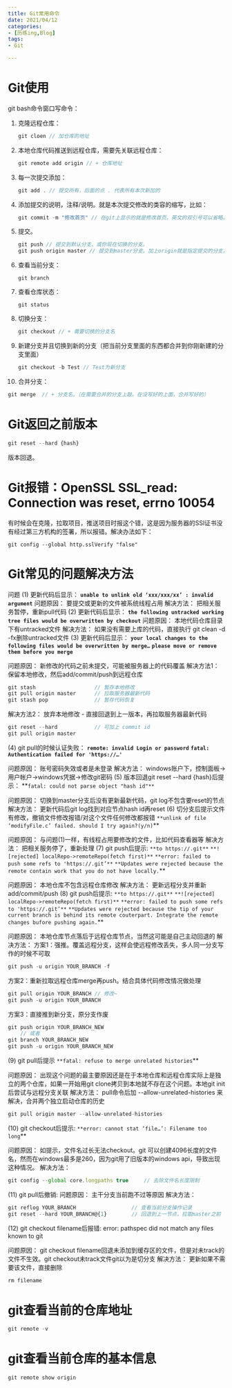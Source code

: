 ```yaml
---
title: Git常用命令
date: 2021/04/12
categories:
- [历练ing,Blog]
tags:
- Git

---
```


# Git使用

git bash命令窗口写命令：

1. 克隆远程仓库：

   ```js
   git cloen // 加仓库的地址
   ```

2. 本地仓库代码推送到远程仓库，需要先关联远程仓库：

   ```js
   git remote add origin // + 仓库地址
   ```

3. 每一次提交添加：

   ```js
   git add . // 提交所有，后面的点 . 代表所有本次新加的
   ```

4. 添加提交的说明，注释/说明。就是本次提交修改的类容的缩写，比如：

   ```js
   git commit -m "修改首页" // 在git上显示的就是修改首页。英文的双引号可以省略。
   ```

5. 提交。

   ```js
   git push // 提交到默认分支、或你现在切换的分支。
   git push origin master // 提交到master分支。加上origin就是指定提交的分支。
   ```

6. 查看当前分支：

   ```
   git branch
   ```

7. 查看仓库状态：

   ```
   git status
   ```

8. 切换分支：

   ```js
   git checkout // + 需要切换的分支名
   ```

9. 新建分支并且切换到新的分支（把当前分支里面的东西都合并到你刚新建的分支里面）

   ```js
   git checkout -b Test // Test为新分支
   ```

10. 合并分支：

   ```js
   git merge  // + 分支名。（在需要合并的分支上敲。在没写好的上面，合并写好的）
   ```

   

# Git返回之前版本

```js
git reset --hard {hash}
```

版本回退。

# Git报错：OpenSSL SSL_read: Connection was reset, errno 10054

有时候会在克隆，拉取项目，推送项目时报这个错，这是因为服务器的SSl证书没有经过第三方机构的签署，所以报错。解决办法如下：

```apl
git config --global http.sslVerify "false"
```

# Git常见的问题解决方法

问题
(1) 更新代码后显示： **`unable to unlink old ‘xxx/xxx/xx’ : invalid argument`**
问题原因：
要提交或更新的文件被系统线程占用
解决方法：
把相关服务暂停，重新pull代码
(2) 更新代码后显示： **`the following untracked working tree files would be overwritten by checkout`**
问题原因：
本地代码仓库目录下有untracked文件
解决方法：
如果没有需要上库的代码，直接执行 git clean -d -fx删除untracked文件
(3) 更新代码后显示：
**`your local changes to the following files would be overwritten by merge…`**
**`please move or remove them before you merge`**

问题原因：
新修改的代码之前未提交，可能被服务器上的代码覆盖
解决方法1：
保留本地修改，然后add/commit/push到远程仓库

```js
git stash					// 暂存本地修改
git pull origin master		// 拉取服务器最新代码
git stash pop				// 暂存代码恢复
```

解决方法2：
放弃本地修改 - 直接回退到上一版本，再拉取服务器最新代码

```js
git reset --hard			// 可加上 commit id
git pull origin master
```

(4) git pull的时候认证失败：
**`remote: invalid Login or password`**
**`fatal: Authentication failed for 'https://…'`**

问题原因：
账号密码失效或者是未登录
解决方法：
windows账户下，控制面板->用户帐户->windows凭据->修改git密码
(5) 版本回退git reset --hard {hash}后提示：
**`fatal: could not parse object "hash id"**`

问题原因：
切换到master分支后没有更新最新代码，git log不包含要reset的节点
解决方法：
更新代码后git log找到对应节点hash id再reset
(6) 切分支后提示文件有修改，撤销文件修改报错/对这个文件任何修改都报错
`**unlink of file ‘modifyFile.c’ failed. should I try again?(y/n)`**

问题原因：
与问题(1)一样，有线程占用要修改的文件，比如代码查看器等
解决方法：
把相关服务停了，重新处理
(7) git push后提示:
`**to https://.git**`
`**![rejected] localRepo->remoteRepo(fetch first)**`
`**error: failed to push some refs to 'https://.git’**`
`**Updates were rejected because the remote contain work that you do not have locally.`**

问题原因：
本地仓库不包含远程仓库修改
解决方法：
更新远程分支并重新add/commit/push
(8) git push后提示:
`**to https://.git**`
`**![rejected] localRepo->remoteRepo(fetch first)**`
`**error: failed to push some refs to 'https://.git’**`
`**Updates were rejected because the tip of your current branch is behind its remote couterpart. Integrate the remote changes bufore pushing again.`**

问题原因：
本地仓库节点落后于远程仓库节点，当然这可能是自己主动回退的
解决方法：
方案1：强推。覆盖远程分支，这样会使远程修改丢失，多人同一分支写作的时候不可取

```js
git push -u origin YOUR_BRANCH -f
```

方案2：重新拉取远程仓库merge再push。结合具体代码修改情况做处理

```js
git pull origin YOUR_BRANCH // 修改~
git push -u origin YOUR_BRANCH
```


方案3：直接推到新分支，原分支作废

```js
git push origin YOUR_BRANCH_NEW
	// 或者
git branch YOUR_BRANCH_NEW
git push -u origin YOUR_BRANCH_NEW

```

(9) git pull后提示
`**fatal: refuse to merge unrelated histories`**

问题原因：
出现这个问题的最主要原因还是在于本地仓库和远程仓库实际上是独立的两个仓库，如果一开始用git clone拷贝到本地就不存在这个问题。本地git init后尝试与远程分支关联
解决方法：
pull命令后加 --allow-unrelated-histories 来解决，合并两个独立启动仓库的历史

```js
git pull origin master --allow-unrelated-histories
```

(10) git checkout后提示:
`**error: cannot stat ‘file…’: Filename too long`**

问题原因：
如提示，文件名过长无法checkout。git 可以创建4096长度的文件名，然而在windows最多是260，因为git用了旧版本的windows api，导致出现这种情况。
解决方法：

```js
git config --global core.longpaths true 	// 去除文件名长度限制
```



(11) git pull后撤销:
问题原因：
主干分支当前跑不过等原因
解决方法：

```js
git reflog YOUR_BRANCH					// 查看当前分支操作记录
git reset --hard YOUR_BRANCH@{1}		// 回退到上一节点，拉取master之前
```

(12) git checkout filename后报错:
error: pathspec did not match any files known to git

问题原因：
git checkout filename回退未添加到缓存区的文件，但是对未track的文件不生效。git checkout未track文件git以为是切分支
解决方法：
更新如果不需要该文件，直接删除

```js
rm filename
```

# git查看当前的仓库地址

```js
git remote -v
```

# git查看当前仓库的基本信息

```js
git remote show origin
```

